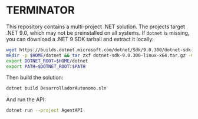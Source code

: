 # TERMINATOR

This repository contains a multi-project .NET solution. The projects target .NET 9.0, which may not be preinstalled on all systems. If `dotnet` is missing, you can download a .NET 9 SDK tarball and extract it locally:

```bash
wget https://builds.dotnet.microsoft.com/dotnet/Sdk/9.0.300/dotnet-sdk-9.0.300-linux-x64.tar.gz
mkdir -p $HOME/dotnet && tar zxf dotnet-sdk-9.0.300-linux-x64.tar.gz -C $HOME/dotnet
export DOTNET_ROOT=$HOME/dotnet
export PATH=$DOTNET_ROOT:$PATH
```

Then build the solution:

```bash
dotnet build DesarrolladorAutonomo.sln
```

And run the API:

```bash
dotnet run --project AgentAPI
```
